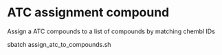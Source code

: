 # ATC assignment compound
Assign a ATC compounds to a list of compounds by matching chembl IDs

sbatch assign_atc_to_compounds.sh

